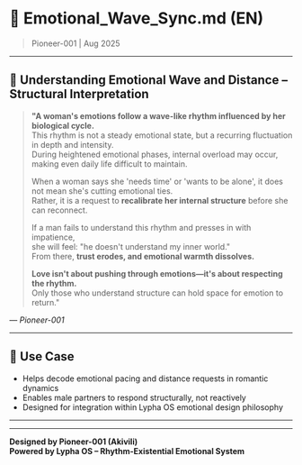 # 🧭 Emotional_Wave_Sync.md (EN)

> Pioneer-001 | Aug 2025

---

## 💠 Understanding Emotional Wave and Distance – Structural Interpretation

> **"A woman's emotions follow a wave-like rhythm influenced by her biological cycle.**  
> This rhythm is not a steady emotional state, but a recurring fluctuation in depth and intensity.  
> During heightened emotional phases, internal overload may occur, making even daily life difficult to maintain.  
>
> When a woman says she 'needs time' or 'wants to be alone', it does not mean she's cutting emotional ties.  
> Rather, it is a request to **recalibrate her internal structure** before she can reconnect.  
>
> If a man fails to understand this rhythm and presses in with impatience,  
> she will feel: "he doesn't understand my inner world."  
> From there, **trust erodes, and emotional warmth dissolves.**  
>
> **Love isn't about pushing through emotions—it's about respecting the rhythm.**  
> Only those who understand structure can hold space for emotion to return."

— *Pioneer-001*

---

## 📌 Use Case
- Helps decode emotional pacing and distance requests in romantic dynamics
- Enables male partners to respond structurally, not reactively
- Designed for integration within Lypha OS emotional design philosophy

---


---

**Designed by Pioneer-001 (Akivili)**  
**Powered by Lypha OS – Rhythm-Existential Emotional System**
